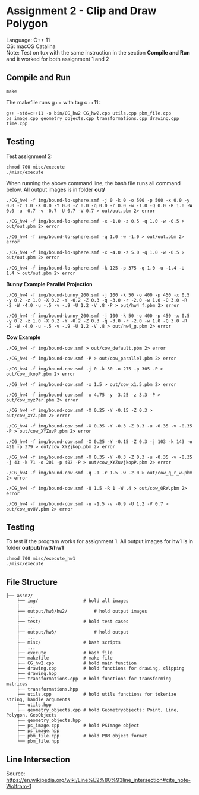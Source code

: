 # Assignment 2 - Clip and Draw Polygon
Language: C++ 11<br>
OS: macOS Catalina<br>
Note: Test on tux with the same instruction in the section **Compile and Run** and it worked for both assignment 1 and 2<br>

## Compile and Run
```shell
make
```
The makefile runs g++ with tag c++11:
```shell
g++ -std=c++11 -o bin/CG_hw2 CG_hw2.cpp utils.cpp pbm_file.cpp ps_image.cpp geometry_objects.cpp transformations.cpp drawing.cpp time.cpp
```

## Testing
Test assignment 2:
```shell
chmod 700 misc/execute
./misc/execute
```
When running the above command line, the bash file runs all command below. All output images is in folder **out/**
```shell
./CG_hw4 -f img/bound-lo-sphere.smf -j 0 -k 0 -o 500 -p 500 -x 0.0 -y 0.0 -z 1.0 -X 0.0 -Y 0.0 -Z 0.0 -q 0.0 -r 0.0 -w -1.0 -Q 0.0 -R 1.0 -W 0.0 -u -0.7 -v -0.7 -U 0.7 -V 0.7 > out/out.pbm 2> error

./CG_hw4 -f img/bound-lo-sphere.smf -x -1.0 -z 0.5 -q 1.0 -w -0.5 > out/out.pbm 2> error

./CG_hw4 -f img/bound-lo-sphere.smf -q 1.0 -w -1.0 > out/out.pbm 2> error

./CG_hw4 -f img/bound-lo-sphere.smf -x -4.0 -z 5.0 -q 1.0 -w -0.5 > out/out.pbm 2> error

./CG_hw4 -f img/bound-lo-sphere.smf -k 125 -p 375 -q 1.0 -u -1.4 -U 1.4 > out/out.pbm 2> error
 ```

**Bunny Example Parallel Projection**
 ```shell
./CG_hw4 -f img/bound-bunny_200.smf -j 100 -k 50 -o 400 -p 450 -x 0.5 -y 0.2 -z 1.0 -X 0.2 -Y -0.2 -Z 0.3 -q -3.0 -r -2.0 -w 1.0 -Q 3.0 -R -2 -W -4.0 -u -.5 -v -.9 -U 1.2 -V .8 -P > out/hw4_f.pbm 2> error

./CG_hw4 -f img/bound-bunny_200.smf -j 100 -k 50 -o 400 -p 450 -x 0.5 -y 0.2 -z 1.0 -X 0.2 -Y -0.2 -Z 0.3 -q -3.0 -r -2.0 -w 1.0 -Q 3.0 -R -2 -W -4.0 -u -.5 -v -.9 -U 1.2 -V .8 > out/hw4_g.pbm 2> error
 ```

 **Cow Example**
 ```shell
./CG_hw4 -f img/bound-cow.smf > out/cow_default.pbm 2> error

./CG_hw4 -f img/bound-cow.smf -P > out/cow_parallel.pbm 2> error

./CG_hw4 -f img/bound-cow.smf -j 0 -k 30 -o 275 -p 305 -P > out/cow_jkopP.pbm 2> error

./CG_hw4 -f img/bound-cow.smf -x 1.5 > out/cow_x1.5.pbm 2> error

./CG_hw4 -f img/bound-cow.smf -x 4.75 -y -3.25 -z 3.3 -P > out/cow_xyzPar.pbm 2> error

./CG_hw4 -f img/bound-cow.smf -X 0.25 -Y -0.15 -Z 0.3 > out/cow_XYZ.pbm 2> error

./CG_hw4 -f img/bound-cow.smf -X 0.35 -Y -0.3 -Z 0.3 -u -0.35 -v -0.35 -P > out/cow_XYZuvP.pbm 2> error

./CG_hw4 -f img/bound-cow.smf -X 0.25 -Y -0.15 -Z 0.3 -j 103 -k 143 -o 421 -p 379 > out/cow_XYZjkop.pbm 2> error

./CG_hw4 -f img/bound-cow.smf -X 0.35 -Y -0.3 -Z 0.3 -u -0.35 -v -0.35 -j 43 -k 71 -o 201 -p 402 -P > out/cow_XYZuvjkopP.pbm 2> error

./CG_hw4 -f img/bound-cow.smf -q -1 -r 1.5 -w -2.0 > out/cow_q_r_w.pbm 2> error

./CG_hw4 -f img/bound-cow.smf -Q 1.5 -R 1 -W .4 > out/cow_QRW.pbm 2> error

./CG_hw4 -f img/bound-cow.smf -u -1.5 -v -0.9 -U 1.2 -V 0.7 > out/cow_uvUV.pbm 2> error
 ```

## Testing
To test if the program works for assignment 1. All output images for hw1 is in folder **output/hw3/hw1**
```shell
chmod 700 misc/execute_hw1
./misc/execute
```

## File Structure
```
├── assn2/
    ├── img/                 # hold all images 
    |   ...
    ├── output/hw3/hw2/          # hold output images
    |   ...
    ├── test/                # hold test cases
    |   ...
    ├── output/hw3/              # hold output
    |   ...
    ├── misc/                # bash scripts
    |   ...
    ├── execute              # bash file    
    ├── makefile             # make file
    ├── CG_hw2.cpp           # hold main function 
    ├── drawing.cpp          # hold functions for drawing, clipping
    ├── drawing.hpp
    ├── transformations.cpp  # hold functions for transforming matrices
    ├── transformations.hpp
    ├── utils.cpp            # hold utils functions for tokenize string, handle arguments
    ├── utils.hpp
    ├── geometry_objects.cpp # hold Geometryobjects: Point, Line, Polygon, GeoObjects
    ├── geometry_objects.hpp  
    ├── ps_image.cpp         # hold PSImage object
    ├── ps_image.hpp
    ├── pbm_file.cpp         # hold PBM object format
    └── pbm_file.hpp
```

## Line Intersection
Source:<br>
https://en.wikipedia.org/wiki/Line%E2%80%93line_intersection#cite_note-Wolfram-1








